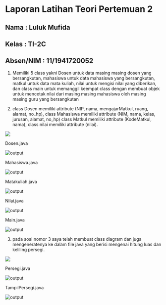 # Laporan Latihan Teori Pertemuan 2

## Nama : Luluk Mufida

## Kelas : TI-2C

## Absen/NIM : 11/1941720052

1. Memiliki 5 class yakni Dosen untuk data masing masing dosen yang bersangkutan, mahasiswa untuk data mahasiswa yang bersangkutan, matkul untuk data mata kuliah, nilai untuk mengisi nilai yang diberikan, dan class main untuk memanggil keempat class dengan membuat objek untuk mencetak nilai dari masing masing mahasiswa oleh masing masing guru yang bersangkutan

2. class Dosen memiliki attribute (NIP, nama, mengajarMatkul, ruang, alamat, no_hp), class Mahasiswa memiliki attribute (NIM, nama, kelas, jurusan, alamat, no_hp) class Matkul memiliki attribute (KodeMatkul, nama), class nilai memiliki attribute (nilai).

<img src="../model/img/penilaian.jpg">

Dosen.java

![output](https://github.com/LulukMufida015/PBO-1941720052/blob/master/pertemuan2/model/img/dosen.JPG)

Mahasiswa.java

![output](https://github.com/LulukMufida015/PBO-1941720052/blob/master/pertemuan2/model/img/mahasiswa.JPG)

Matakuliah.java

![output](https://github.com/LulukMufida015/PBO-1941720052/blob/master/pertemuan2/model/img/matkul.JPG)

Nilai.java

![output](https://github.com/LulukMufida015/PBO-1941720052/blob/master/pertemuan2/model/img/nilai.JPG)

Main.java

![output](https://github.com/LulukMufida015/PBO-1941720052/blob/master/pertemuan2/model/img/main.JPG)



3. pada soal nomor 3 saya telah membuat class diagram dan juga mengeneratenya ke dalam file java yang berisi mengenai hitung luas dan keliling persegi.

<img src="../model/img/persegidiagram.jpg">

Persegi.java

![output](https://github.com/LulukMufida015/PBO-1941720052/blob/master/pertemuan2/model/img/persegi.JPG)

TampilPersegi.java

![output](https://github.com/LulukMufida015/PBO-1941720052/blob/master/pertemuan2/model/img/tampilPersegi.JPG)




